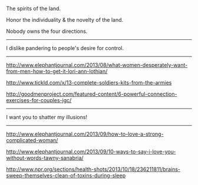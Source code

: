 The spirits of the land.

Honor the individuality & the novelty of the land.

Nobody owns the four directions.

---

I dislike pandering to people's desire for control.

---

<a href="http://www.elephantjournal.com/2013/08/what-women-desperately-want-from-men-how-to-get-it-lori-ann-lothian/" target="_blank">http://www.elephantjournal.com/2013/08/what-women-desperately-want-from-men-how-to-get-it-lori-ann-lothian/</a>

<a href="http://www.tickld.com/x/13-complete-soldiers-kits-from-the-armies" target="_blank">http://www.tickld.com/x/13-complete-soldiers-kits-from-the-armies</a>

<a href="http://goodmenproject.com/featured-content/6-powerful-connection-exercises-for-couples-jgc/" target="_blank">http://goodmenproject.com/featured-content/6-powerful-connection-exercises-for-couples-jgc/</a>

---

I want you to shatter my illusions!

---

<a href="http://www.elephantjournal.com/2013/09/how-to-love-a-strong-complicated-woman/" target="_blank">http://www.elephantjournal.com/2013/09/how-to-love-a-strong-complicated-woman/</a>

<a href="http://www.elephantjournal.com/2013/09/10-ways-to-say-i-love-you-without-words-tawny-sanabria/" target="_blank">http://www.elephantjournal.com/2013/09/10-ways-to-say-i-love-you-without-words-tawny-sanabria/</a>

<a href="http://www.npr.org/sections/health-shots/2013/10/18/236211811/brains-sweep-themselves-clean-of-toxins-during-sleep" target="_blank">http://www.npr.org/sections/health-shots/2013/10/18/236211811/brains-sweep-themselves-clean-of-toxins-during-sleep</a>
